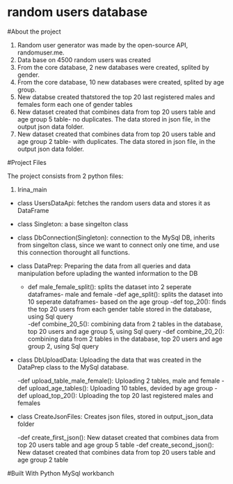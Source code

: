 # random users database

#About the project

1. Random user generator was made by the open-source API, randomuser.me.
2. Data base on 4500 random users was created
3. From the core database, 2 new databases were created, splited by gender.
4. From the core database, 10 new databases were created, splited by age group.
5. New databse created thatstored the top 20 last registered males and females form each
one of gender tables
6. New dataset created that combines data from top 20 users table and age group 5 table- no duplicates. 
   The data stored in json file, in the output json data folder.
7. New dataset created that combines data from top 20 users table and age group 2 table- with duplicates. 
   The data stored in json file, in the output json data folder.


#Project Files

The project consists from 2 python files:

1. Irina_main

- class UsersDataApi: fetches the random users data and stores it as DataFrame

- class Singleton: a base singelton class

- class DbConnection(Singleton): connection to the MySql DB, inherits from singelton class, since we want to connect only one time, and use this connection thorought     all functions. 

- class DataPrep: Preparing the data from all queries and data manipulation before uplading the wanted information to the DB

  - def male_female_split(): splits the dataset into 2 seperate dataframes- male and female
   -def age_split(): splits the dataset into 10 seperate dataframes- based on the age group
   -def top_20(): finds the top 20 users from each gender table stored in the database, using Sql query  
   -def combine_20_5(): combining data from 2 tables in the database, top 20 users and age group 5, using Sql query
   -def combine_20_2():  combining data from 2 tables in the database, top 20 users and age group 2, using Sql query


- class DbUploadData: Uploading the data that was created in the DataPrep class to the MySql database.

  -def upload_table_male_female(): Uploading 2 tables, male and female
  -def upload_age_tables(): Uploading 10 tables, devided by age group
  -def upload_top_20(): Uploading the top 20 last registered males and females
    
        
        
         
- class CreateJsonFiles: Creates json files, stored in output_json_data folder

    -def create_first_json():  New dataset created that combines data from top 20 users table and age group 5 table
    -def create_second_json():  New dataset created that combines data from top 20 users table and age group 2 table
    



#Built With
Python
MySql workbanch


